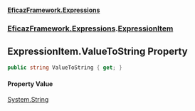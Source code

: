 #### [EficazFramework.Expressions](EficazFrameworkExpressions.md 'EficazFramework Expressions')
### [EficazFramework.Expressions](EficazFrameworkExpressions.md#EficazFramework.Expressions 'EficazFramework.Expressions').[ExpressionItem](EficazFramework.Expressions/ExpressionItem.md 'EficazFramework.Expressions.ExpressionItem')

## ExpressionItem.ValueToString Property

```csharp
public string ValueToString { get; }
```

#### Property Value
[System.String](https://docs.microsoft.com/en-us/dotnet/api/System.String 'System.String')